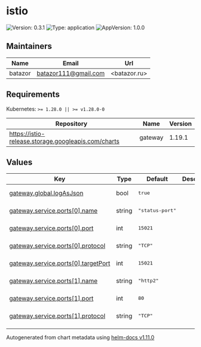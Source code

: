 # istio

![Version: 0.3.1](https://img.shields.io/badge/Version-0.3.1-informational?style=flat-square) ![Type: application](https://img.shields.io/badge/Type-application-informational?style=flat-square) ![AppVersion: 1.0.0](https://img.shields.io/badge/AppVersion-1.0.0-informational?style=flat-square)

## Maintainers

| Name | Email | Url |
| ---- | ------ | --- |
| batazor | <batazor111@gmail.com> | <batazor.ru> |

## Requirements

Kubernetes: `>= 1.28.0 || >= v1.28.0-0`

| Repository | Name | Version |
|------------|------|---------|
| https://istio-release.storage.googleapis.com/charts | gateway | 1.19.1 |

## Values

<table height="400px" >
	<thead>
		<th>Key</th>
		<th>Type</th>
		<th>Default</th>
		<th>Description</th>
	</thead>
	<tbody>
		<tr>
			<td id="gateway--global--logAsJson"><a href="./values.yaml#L26">gateway.global.logAsJson</a></td>
			<td>
bool
</td>
			<td>
				<div style="max-width: 300px;">
<pre lang="json">
true
</pre>
</div>
			</td>
			<td></td>
		</tr>
		<tr>
			<td id="gateway--service--ports[0]--name"><a href="./values.yaml#L8">gateway.service.ports[0].name</a></td>
			<td>
string
</td>
			<td>
				<div style="max-width: 300px;">
<pre lang="json">
"status-port"
</pre>
</div>
			</td>
			<td></td>
		</tr>
		<tr>
			<td id="gateway--service--ports[0]--port"><a href="./values.yaml#L9">gateway.service.ports[0].port</a></td>
			<td>
int
</td>
			<td>
				<div style="max-width: 300px;">
<pre lang="json">
15021
</pre>
</div>
			</td>
			<td></td>
		</tr>
		<tr>
			<td id="gateway--service--ports[0]--protocol"><a href="./values.yaml#L11">gateway.service.ports[0].protocol</a></td>
			<td>
string
</td>
			<td>
				<div style="max-width: 300px;">
<pre lang="json">
"TCP"
</pre>
</div>
			</td>
			<td></td>
		</tr>
		<tr>
			<td id="gateway--service--ports[0]--targetPort"><a href="./values.yaml#L10">gateway.service.ports[0].targetPort</a></td>
			<td>
int
</td>
			<td>
				<div style="max-width: 300px;">
<pre lang="json">
15021
</pre>
</div>
			</td>
			<td></td>
		</tr>
		<tr>
			<td id="gateway--service--ports[1]--name"><a href="./values.yaml#L12">gateway.service.ports[1].name</a></td>
			<td>
string
</td>
			<td>
				<div style="max-width: 300px;">
<pre lang="json">
"http2"
</pre>
</div>
			</td>
			<td></td>
		</tr>
		<tr>
			<td id="gateway--service--ports[1]--port"><a href="./values.yaml#L13">gateway.service.ports[1].port</a></td>
			<td>
int
</td>
			<td>
				<div style="max-width: 300px;">
<pre lang="json">
80
</pre>
</div>
			</td>
			<td></td>
		</tr>
		<tr>
			<td id="gateway--service--ports[1]--protocol"><a href="./values.yaml#L15">gateway.service.ports[1].protocol</a></td>
			<td>
string
</td>
			<td>
				<div style="max-width: 300px;">
<pre lang="json">
"TCP"
</pre>
</div>
			</td>
			<td></td>
		</tr>
		<tr>
			<td id="gateway--service--ports[1]--targetPort"><a href="./values.yaml#L14">gateway.service.ports[1].targetPort</a></td>
			<td>
int
</td>
			<td>
				<div style="max-width: 300px;">
<pre lang="json">
80
</pre>
</div>
			</td>
			<td></td>
		</tr>
		<tr>
			<td id="gateway--service--ports[2]--name"><a href="./values.yaml#L16">gateway.service.ports[2].name</a></td>
			<td>
string
</td>
			<td>
				<div style="max-width: 300px;">
<pre lang="json">
"https"
</pre>
</div>
			</td>
			<td></td>
		</tr>
		<tr>
			<td id="gateway--service--ports[2]--port"><a href="./values.yaml#L17">gateway.service.ports[2].port</a></td>
			<td>
int
</td>
			<td>
				<div style="max-width: 300px;">
<pre lang="json">
443
</pre>
</div>
			</td>
			<td></td>
		</tr>
		<tr>
			<td id="gateway--service--ports[2]--protocol"><a href="./values.yaml#L19">gateway.service.ports[2].protocol</a></td>
			<td>
string
</td>
			<td>
				<div style="max-width: 300px;">
<pre lang="json">
"TCP"
</pre>
</div>
			</td>
			<td></td>
		</tr>
		<tr>
			<td id="gateway--service--ports[2]--targetPort"><a href="./values.yaml#L18">gateway.service.ports[2].targetPort</a></td>
			<td>
int
</td>
			<td>
				<div style="max-width: 300px;">
<pre lang="json">
443
</pre>
</div>
			</td>
			<td></td>
		</tr>
		<tr>
			<td id="gateway--service--ports[3]--name"><a href="./values.yaml#L20">gateway.service.ports[3].name</a></td>
			<td>
string
</td>
			<td>
				<div style="max-width: 300px;">
<pre lang="json">
"grpc"
</pre>
</div>
			</td>
			<td></td>
		</tr>
		<tr>
			<td id="gateway--service--ports[3]--port"><a href="./values.yaml#L21">gateway.service.ports[3].port</a></td>
			<td>
int
</td>
			<td>
				<div style="max-width: 300px;">
<pre lang="json">
50051
</pre>
</div>
			</td>
			<td></td>
		</tr>
		<tr>
			<td id="gateway--service--ports[3]--protocol"><a href="./values.yaml#L23">gateway.service.ports[3].protocol</a></td>
			<td>
string
</td>
			<td>
				<div style="max-width: 300px;">
<pre lang="json">
"TCP"
</pre>
</div>
			</td>
			<td></td>
		</tr>
		<tr>
			<td id="gateway--service--ports[3]--targetPort"><a href="./values.yaml#L22">gateway.service.ports[3].targetPort</a></td>
			<td>
int
</td>
			<td>
				<div style="max-width: 300px;">
<pre lang="json">
50051
</pre>
</div>
			</td>
			<td></td>
		</tr>
		<tr>
			<td id="gateway--service--type"><a href="./values.yaml#L6">gateway.service.type</a></td>
			<td>
string
</td>
			<td>
				<div style="max-width: 300px;">
<pre lang="json">
"ClusterIP"
</pre>
</div>
			</td>
			<td></td>
		</tr>
		<tr>
			<td id="istio-ingress--enabled"><a href="./values.yaml#L2">istio-ingress.enabled</a></td>
			<td>
bool
</td>
			<td>
				<div style="max-width: 300px;">
<pre lang="json">
true
</pre>
</div>
			</td>
			<td></td>
		</tr>
	</tbody>
</table>

----------------------------------------------
Autogenerated from chart metadata using [helm-docs v1.11.0](https://github.com/norwoodj/helm-docs/releases/v1.11.0)
